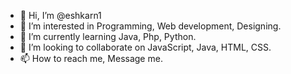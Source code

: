 - 👋 Hi, I’m @eshkarn1
- 👀 I’m interested in Programming, Web development, Designing.
- 🌱 I’m currently learning Java, Php, Python.
- 💞️ I’m looking to collaborate on JavaScript, Java, HTML, CSS.
- 📫 How to reach me, Message me.

<!---
eshkarn1/eshkarn1 is a ✨ special ✨ repository because its `README.md` (this file) appears on your GitHub profile.
You can click the Preview link to take a look at your changes.
--->

